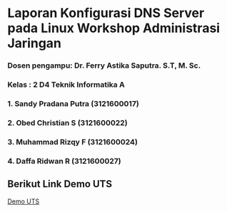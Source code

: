 # Laporan Konfigurasi DNS Server pada Linux Workshop Administrasi Jaringan

### Dosen pengampu: Dr. Ferry Astika Saputra. S.T, M. Sc.
### Kelas : 2 D4 Teknik Informatika A

### 1. Sandy Pradana Putra (3121600017)

### 2. Obed Christian S (3121600022)

### 3. Muhammad Rizqy F (3121600024)

### 4. Daffa Ridwan R (3121600027)

## Berikut Link Demo UTS
[Demo UTS](https://drive.google.com/file/d/1-qWYChJnH_8Af3fPv31fWJJVwdMGwgTS/view)
